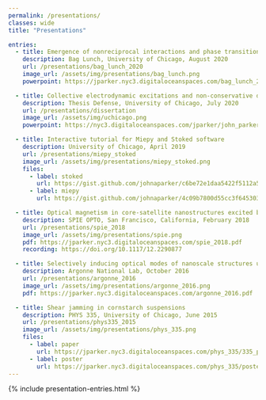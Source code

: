 ```yaml
---
permalink: /presentations/
classes: wide
title: "Presentations"

entries:
  - title: Emergence of nonreciprocal interactions and phase transitions in optically assembled nanomaterials
    description: Bag Lunch, University of Chicago, August 2020
    url: /presentations/bag_lunch_2020
    image_url: /assets/img/presentations/bag_lunch.png
    powerpoint: https://jparker.nyc3.digitaloceanspaces.com/bag_lunch_2020.pptx

  - title: Collective electrodynamic excitations and non-conservative dynamics in optical matter and meta-atom systems
    description: Thesis Defense, University of Chicago, July 2020
    url: /presentations/dissertation
    image_url: /assets/img/uchicago.png
    powerpoint: https://nyc3.digitaloceanspaces.com/jparker/john_parker_thesis_defense.pptx

  - title: Interactive tutorial for Miepy and Stoked software
    description: University of Chicago, April 2019
    url: /presentations/miepy_stoked
    image_url: /assets/img/presentations/miepy_stoked.png
    files:
      - label: stoked
        url: https://gist.github.com/johnaparker/c6be72e1daa5422f5112a59b18af920c
      - label: miepy
        url: https://gist.github.com/johnaparker/4c09b7800d55cc3f64530347a90d4af6

  - title: Optical magnetism in core-satellite nanostructures excited by vector beams
    description: SPIE OPTO, San Francisco, California, February 2018
    url: /presentations/spie_2018
    image_url: /assets/img/presentations/spie.png
    pdf: https://jparker.nyc3.digitaloceanspaces.com/spie_2018.pdf
    recording: https://doi.org/10.1117/12.2290877 

  - title: Selectively inducing optical modes of nanoscale structures using vector beams in FDTD simulations
    description: Argonne National Lab, October 2016
    url: /presentations/argonne_2016
    image_url: /assets/img/presentations/argonne_2016.png
    pdf: https://jparker.nyc3.digitaloceanspaces.com/argonne_2016.pdf

  - title: Shear jamming in cornstarch suspensions 
    description: PHYS 335, University of Chicago, June 2015
    url: /presentations/phys335_2015
    image_url: /assets/img/presentations/phys_335.png
    files:
      - label: paper
        url: https://jparker.nyc3.digitaloceanspaces.com/phys_335/335_paper.pdf
      - label: poster
        url: https://jparker.nyc3.digitaloceanspaces.com/phys_335/poster.pdf
---
```


{% include presentation-entries.html %}

